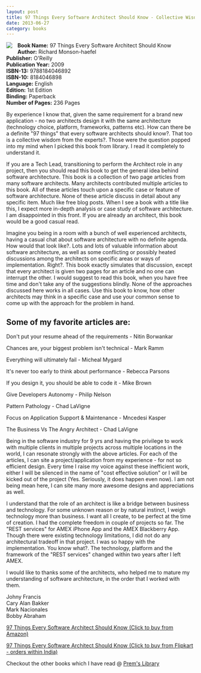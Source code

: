 ```yaml
---
layout: post
title: 97 Things Every Software Architect Should Know - Collective Wisdom from the Experts
date: 2013-06-27
category: books
---
```


<img style="clear: left; float: left; margin-bottom: 1em; margin-right: 1em;" 
src="{{site.url}}/img/97-things-every-software-architect-should-know-richard-monson-haefel.jpg"/>   

**Book Name:** 97 Things Every Software Architect Should Know  
**Author:** Richard Monson-haefel  
**Publisher:** O'Reilly  
**Publication Year:** 2009  
**ISBN-13:** 9788184046892  
**ISBN-10:** 8184046898  
**Language:** English  
**Edition:** 1st Edition  
**Binding:** Paperback  
**Number of Pages:** 236 Pages  
  
By experience I know that, given the same requirement for a brand new application - no two architects design it with the same architecture (technology choice, platform, frameworks, patterns etc). How can there be a definite "97 things" that every software architects should know?. That too is a collective wisdom from the experts?. Those were the question popped into my mind when I picked this book from library. I read it completely to understand it.  
  
If you are a Tech Lead, transitioning to perform the Architect role in any project, then you should read this book to get the general idea behind software architecture. This book is a collection of two page articles from many software architects. Many architects contributed multiple articles to this book. All of these articles touch upon a specific case or feature of software architecture. None of these article discuss in detail about any specific item. Much like free blog posts. When I see a book with a title like this, I expect more in-depth analysis or case study of software architecture. I am disappointed in this front. If you are already an architect, this book would be a good casual read.  
  
Imagine you being in a room with a bunch of well experienced architects, having a casual chat about software architecture with no definite agenda. How would that look like?. Lots and lots of valuable information about software architecture, as well as some conflicting or possibly heated discussions among the architects on specific areas or ways of implementation. Right?. This book exactly simulates that discussion, except that every architect is given two pages for an article and no one can interrupt the other. I would suggest to read this book, when you have free time and don't take any of the suggestions blindly. None of the approaches discussed here works in all cases. Use this book to know, how other architects may think in a specific case and use your common sense to come up with the approach for the problem in hand.  
  
## Some of my favorite articles are:  
  
Don't put your resume ahead of the requirements - Nitin Borwankar  
  
Chances are, your biggest problem isn't technical - Mark Ramm  
  
Everything will ultimately fail - Micheal Mygard  
  
It's never too early to think about performance - Rebecca Parsons  
  
If you design it, you should be able to code it - Mike Brown  
  
Give Developers Autonomy - Philip Nelson  
  
Pattern Pathology - Chad LaVigne  
  
Focus on Application Support & Maintenance - Mncedesi Kasper  
  
The Business Vs The Angry Architect - Chad LaVigne  
  
Being in the software industry for 9 yrs and having the privilege to work with multiple clients in multiple projects across multiple locations in the world, I can resonate strongly with the above articles. For each of the articles, I can site a project/application from my experience - for not so efficient design. Every time I raise my voice against these inefficient work, either I will be silenced in the name of "cost effective solution" or I will be kicked out of the project (Yes. Seriously, it does happen even now). I am not being mean here, I can site many more awesome designs and appreciations as well.   
  
I understand that the role of an architect is like a bridge between business and technology. For some unknown reason or by natural instinct, I weigh technology more than business. I want all I create, to be perfect at the time of creation. I had the complete freedom in couple of projects so far. The "REST services" for AMEX iPhone App and the AMEX Blackberry App. Though there were existing technology limitations, I did not do any architectural tradeoff in that project. I was so happy with the implementation. You know what?. The technology, platform and the framework of the "REST services" changed within two years after I left AMEX.   
  
I would like to thanks some of the architects, who helped me to mature my understanding of software architecture, in the order that I worked with them.  
  
Johny Francis  
Cary Alan Bakker  
Mark Nacionales  
Bobby Abraham  
  
[97 Things Every Software Architect Should Know (Click to buy from Amazon)](http://www.amazon.com/gp/product/059652269X/ref=as_li_qf_sp_asin_tl?ie=UTF8&camp=1789&creative=9325&creativeASIN=059652269X&linkCode=as2&tag=booiverea-20)  

[97 Things Every Software Architect Should Know (Click to buy from Flipkart - orders within India)](http://www.flipkart.com/97-things-every-software-architect-should-know-collective-wisdom-experts/p/itmczzj46scd5rtg?pid=9780596522698&affid=INPremkblo)  

Checkout the other books which I have read @ [Prem's Library](http://books.smileprem.com/)  

